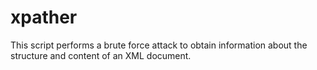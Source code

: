 # xpather
This script performs a brute force attack to obtain information about the structure and content of an XML document.

